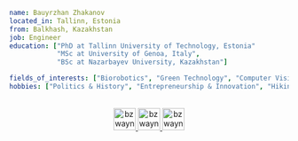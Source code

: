 ```yaml
name: Bauyrzhan Zhakanov
located_in: Tallinn, Estonia
from: Balkhash, Kazakhstan
job: Engineer
education: ["PhD at Tallinn University of Technology, Estonia"
            "MSc at University of Genoa, Italy",
            "BSc at Nazarbayev University, Kazakhstan"]

fields_of_interests: ["Biorobotics", "Green Technology", "Computer Vision", "VR"]
hobbies: ["Politics & History", "Entrepreneurship & Innovation", "Hiking", "Cycling"]
```
<p align="center">
<br/>
<a href="https://www.linkedin.com/in/bauyrzhan-zhakanov/">
  <img alt="bzwayne's LinkdeIn" width="40px" src="https://user-images.githubusercontent.com/43545812/144035037-0f415fc7-9f96-4517-a370-ccc6e78a714b.png" />
</a>
<a href="https://www.instagram.com/bzwayne">
  <img alt="bzwayne's Instagram" width="40px" src="https://user-images.githubusercontent.com/43545812/144035088-0dfb165f-8fe0-4d13-896c-876c29d2b128.png" />
</a>
<a href="https://open.spotify.com/user/31ndrl2posheess635vrgzryhcau">
  <img alt="bzwayne's Spotify" width="40px" src="https://user-images.githubusercontent.com/43545812/144035120-1ad5169b-91c7-4078-bef9-6a82c733f373.png" />
</a>
</p>
